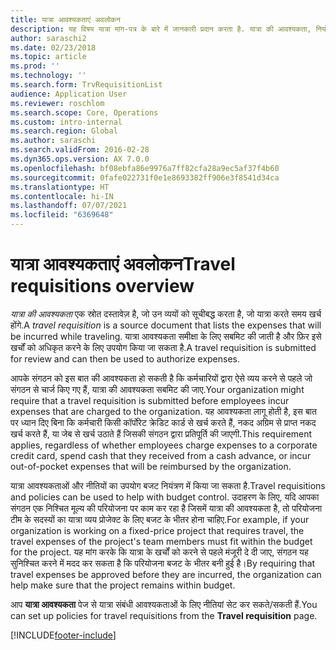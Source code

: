 ```yaml
---
title: यात्रा आवश्यकताएं अवलोकन
description: यह विषय यात्रा मांग-पत्र के बारे में जानकारी प्रदान करता है. यात्रा की आवश्यकता, नियोजित यात्रा व्यय को दस्तावेज़ीकृत करती है.
author: saraschi2
ms.date: 02/23/2018
ms.topic: article
ms.prod: ''
ms.technology: ''
ms.search.form: TrvRequisitionList
audience: Application User
ms.reviewer: roschlom
ms.search.scope: Core, Operations
ms.custom: intro-internal
ms.search.region: Global
ms.author: saraschi
ms.search.validFrom: 2016-02-28
ms.dyn365.ops.version: AX 7.0.0
ms.openlocfilehash: bf08ebfa86e9976a7ff82cfa28a9ec5af37f4b60
ms.sourcegitcommit: 0fafe022731f0e1e8693382ff906e3f8541d34ca
ms.translationtype: HT
ms.contentlocale: hi-IN
ms.lasthandoff: 07/07/2021
ms.locfileid: "6369648"
---
```

# <a name="travel-requisitions-overview"></a><span data-ttu-id="42466-104">यात्रा आवश्यकताएं अवलोकन</span><span class="sxs-lookup"><span data-stu-id="42466-104">Travel requisitions overview</span></span>

<span data-ttu-id="42466-105">*यात्रा की आवश्यकता* एक स्रोत दस्तावेज़ है, जो उन व्ययों को सूचीबद्ध करता है, जो यात्रा करते समय खर्च होंगे.</span><span class="sxs-lookup"><span data-stu-id="42466-105">A *travel requisition* is a source document that lists the expenses that will be incurred while traveling.</span></span> <span data-ttu-id="42466-106">यात्रा आवश्यकता समीक्षा के लिए सबमिट की जाती है और फ़िर इसे खर्चों को अधिकृत करने के लिए उपयोग किया जा सकता है.</span><span class="sxs-lookup"><span data-stu-id="42466-106">A travel requisition is submitted for review and can then be used to authorize expenses.</span></span>

<span data-ttu-id="42466-107">आपके संगठन को इस बात की आवश्यकता हो सकती है कि कर्मचारियों द्वारा ऐसे व्यय करने से पहले जो संगठन से चार्ज किए गए हैं, यात्रा की आवश्यकता सबमिट की जाए.</span><span class="sxs-lookup"><span data-stu-id="42466-107">Your organization might require that a travel requisition is submitted before employees incur expenses that are charged to the organization.</span></span> <span data-ttu-id="42466-108">यह आवश्यकता लागू होती है, इस बात पर ध्यान दिए बिना कि कर्मचारी किसी कॉर्पोरेट क्रेडिट कार्ड से खर्च करते हैं, नकद अग्रिम से प्राप्त नकद खर्च करते हैं, या जेब से खर्च उठाते हैं जिसकी संगठन द्वारा प्रतिपूर्ति की जाएगी.</span><span class="sxs-lookup"><span data-stu-id="42466-108">This requirement applies, regardless of whether employees charge expenses to a corporate credit card, spend cash that they received from a cash advance, or incur out-of-pocket expenses that will be reimbursed by the organization.</span></span>

<span data-ttu-id="42466-109">यात्रा आवश्यकताओं और नीतियों का उपयोग बजट नियंत्रण में किया जा सकता है.</span><span class="sxs-lookup"><span data-stu-id="42466-109">Travel requisitions and policies can be used to help with budget control.</span></span> <span data-ttu-id="42466-110">उदाहरण के लिए, यदि आपका संगठन एक निश्चित मूल्य की परियोजना पर काम कर रहा है जिसमें यात्रा की आवश्यकता है, तो परियोजना टीम के सदस्यों का यात्रा व्यय प्रोजेक्ट के लिए बजट के भीतर होना चाहिए.</span><span class="sxs-lookup"><span data-stu-id="42466-110">For example, if your organization is working on a fixed-price project that requires travel, the travel expenses of the project's team members must fit within the budget for the project.</span></span> <span data-ttu-id="42466-111">यह मांग करके कि यात्रा के खर्चों को करने से पहले मंजूरी दे दी जाए, संगठन यह सुनिश्चित करने में मदद कर सकता है कि परियोजना बजट के भीतर बनी हुई है।</span><span class="sxs-lookup"><span data-stu-id="42466-111">By requiring that travel expenses be approved before they are incurred, the organization can help make sure that the project remains within budget.</span></span>

<span data-ttu-id="42466-112">आप **यात्रा आवश्यकता** पेज से यात्रा संबंधी आवश्यकताओं के लिए नीतियां सेट कर सकते/सकती हैं.</span><span class="sxs-lookup"><span data-stu-id="42466-112">You can set up policies for travel requisitions from the **Travel requisition** page.</span></span>


[!INCLUDE[footer-include](../includes/footer-banner.md)]